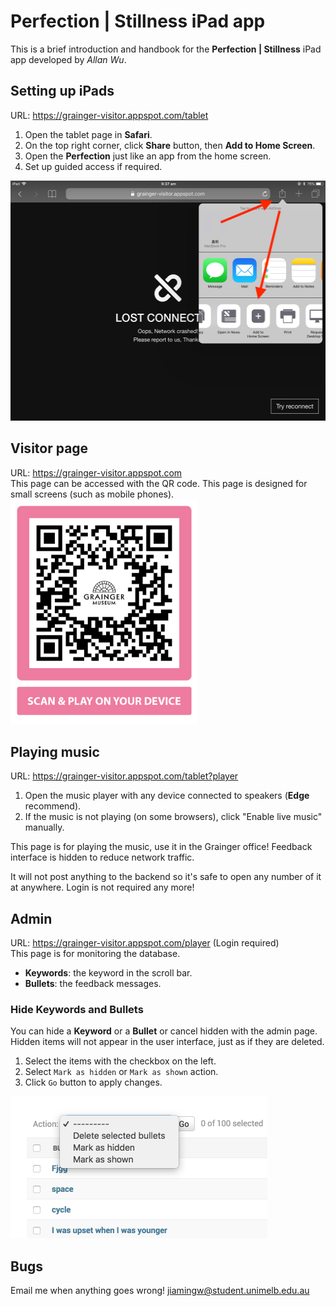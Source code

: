# Perfection | Stillness iPad app
This is a brief introduction and handbook for the **Perfection | Stillness** iPad app developed by _Allan Wu_.

## Setting up iPads 
URL: <https://grainger-visitor.appspot.com/tablet>
1. Open the tablet page in **Safari**.
1. On the top right corner, click **Share** button, then **Add to Home Screen**.
1. Open the **Perfection** just like an app from the home screen.
1. Set up guided access if required.
<img alt="Add to Home Screen" src="img/add-to-home.jpeg" width="512" height="384"/>
 
## Visitor page
URL: <https://grainger-visitor.appspot.com>\
This page can be accessed with the QR code.
This page is designed for small screens (such as mobile phones).\
<img alt="QR code" src="img/qrcode.png" width="300" height="360" />

## Playing music
URL: <https://grainger-visitor.appspot.com/tablet?player>
1. Open the music player with any device connected to speakers (**Edge** recommend).
2. If the music is not playing (on some browsers), click "Enable live music" manually.

This page is for playing the music, use it in the Grainger office! Feedback interface is hidden to reduce network traffic.

It will not post anything to the backend so it's safe to open any number of it at anywhere.
Login is not required any more!

## Admin
URL: <https://grainger-visitor.appspot.com/player> (Login required)\
This page is for monitoring the database.
* **Keywords**: the keyword in the scroll bar.
* **Bullets**: the feedback messages.

### Hide Keywords and Bullets
You can hide a **Keyword** or a **Bullet** or cancel hidden with the admin page.
Hidden items will not appear in the user interface, just as if they are deleted.
1. Select the items with the checkbox on the left.
1. Select `Mark as hidden` or `Mark as shown` action.
1. Click `Go` button to apply changes.

<img alt="Actions" src="img/actions.png" width="411" height="227" />

## Bugs
Email me when anything goes wrong! <jiamingw@student.unimelb.edu.au>
